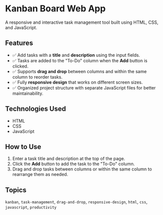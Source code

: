 # Kanban Board Web App

A responsive and interactive task management tool built using HTML, CSS, and JavaScript.

## Features

- ✅ Add tasks with a **title** and **description** using the input fields.
- ✅ Tasks are added to the "To-Do" column when the **Add** button is clicked.
- ✅ Supports **drag and drop** between columns and within the same column to reorder tasks.
- ✅ Fully **responsive design** that works on different screen sizes.
- ✅ Organized project structure with separate JavaScript files for better maintainability.

## Technologies Used

- HTML
- CSS
- JavaScript

## How to Use

1. Enter a task title and description at the top of the page.
2. Click the **Add** button to add the task to the "To-Do" column.
3. Drag and drop tasks between columns or within the same column to rearrange them as needed.

## Topics

`kanban`, `task-management`, `drag-and-drop`, `responsive-design`, `html`, `css`, `javascript`, `productivity`

